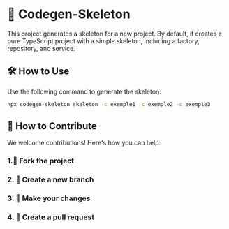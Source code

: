 # 🚀 Codegen-Skeleton

This project generates a skeleton for a new project. By default, it creates a pure TypeScript project with a simple skeleton, including a factory, repository, and service.

## 🛠️ How to Use

Use the following command to generate the skeleton:

```bash
npx codegen-skeleton skeleton -c exemple1 -c exemple2 -c exemple3
```

## 🤝 How to Contribute

We welcome contributions! Here's how you can help:

### 1.🍴 Fork the project

### 2. 📝 Create a new branch

### 3. 🚀 Make your changes

### 4. 🎉 Create a pull request
